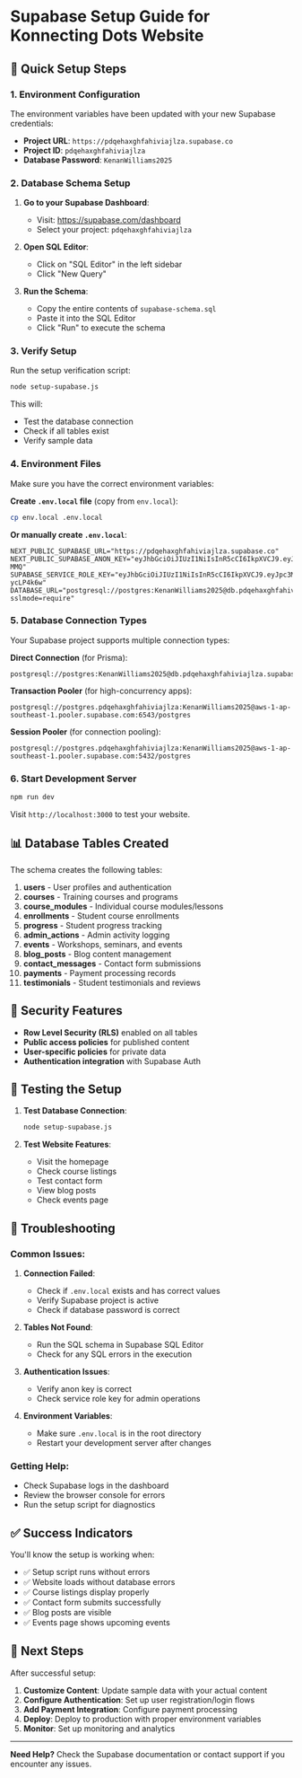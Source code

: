 # Supabase Setup Guide for Konnecting Dots Website

## 🚀 Quick Setup Steps

### 1. Environment Configuration
The environment variables have been updated with your new Supabase credentials:

- **Project URL**: `https://pdqehaxghfahiviajlza.supabase.co`
- **Project ID**: `pdqehaxghfahiviajlza`
- **Database Password**: `KenanWilliams2025`

### 2. Database Schema Setup

1. **Go to your Supabase Dashboard**:
   - Visit: https://supabase.com/dashboard
   - Select your project: `pdqehaxghfahiviajlza`

2. **Open SQL Editor**:
   - Click on "SQL Editor" in the left sidebar
   - Click "New Query"

3. **Run the Schema**:
   - Copy the entire contents of `supabase-schema.sql`
   - Paste it into the SQL Editor
   - Click "Run" to execute the schema

### 3. Verify Setup

Run the setup verification script:

```bash
node setup-supabase.js
```

This will:
- Test the database connection
- Check if all tables exist
- Verify sample data

### 4. Environment Files

Make sure you have the correct environment variables:

**Create `.env.local` file** (copy from `env.local`):
```bash
cp env.local .env.local
```

**Or manually create `.env.local`**:
```env
NEXT_PUBLIC_SUPABASE_URL="https://pdqehaxghfahiviajlza.supabase.co"
NEXT_PUBLIC_SUPABASE_ANON_KEY="eyJhbGciOiJIUzI1NiIsInR5cCI6IkpXVCJ9.eyJpc3MiOiJzdXBhYmFzZSIsInJlZiI6InBkcWVoYXhnaGZhaGl2aWFqbHphIiwicm9sZSI6ImFub24iLCJpYXQiOjE3NTcyMzQ3MDEsImV4cCI6MjA3MjgxMDcwMX0.PFU6JHMkaPXLlXUCrHcWUN9UVX_ZuRdDuOpA6Hy-MMQ"
SUPABASE_SERVICE_ROLE_KEY="eyJhbGciOiJIUzI1NiIsInR5cCI6IkpXVCJ9.eyJpc3MiOiJzdXBhYmFzZSIsInJlZiI6InBkcWVoYXhnaGZhaGl2aWFqbHphIiwicm9sZSI6InNlcnZpY2Vfcm9sZSIsImlhdCI6MTc1NzIzNDcwMSwiZXhwIjoyMDcyODEwNzAxfQ.RdodQscCbllvLuM3VGK7H2rtcC2pez6T8x-ycLP4k6w"
DATABASE_URL="postgresql://postgres:KenanWilliams2025@db.pdqehaxghfahiviajlza.supabase.co:5432/postgres?sslmode=require"
```

### 5. Database Connection Types

Your Supabase project supports multiple connection types:

**Direct Connection** (for Prisma):
```
postgresql://postgres:KenanWilliams2025@db.pdqehaxghfahiviajlza.supabase.co:5432/postgres
```

**Transaction Pooler** (for high-concurrency apps):
```
postgresql://postgres.pdqehaxghfahiviajlza:KenanWilliams2025@aws-1-ap-southeast-1.pooler.supabase.com:6543/postgres
```

**Session Pooler** (for connection pooling):
```
postgresql://postgres.pdqehaxghfahiviajlza:KenanWilliams2025@aws-1-ap-southeast-1.pooler.supabase.com:5432/postgres
```

### 6. Start Development Server

```bash
npm run dev
```

Visit `http://localhost:3000` to test your website.

## 📊 Database Tables Created

The schema creates the following tables:

1. **users** - User profiles and authentication
2. **courses** - Training courses and programs
3. **course_modules** - Individual course modules/lessons
4. **enrollments** - Student course enrollments
5. **progress** - Student progress tracking
6. **admin_actions** - Admin activity logging
7. **events** - Workshops, seminars, and events
8. **blog_posts** - Blog content management
9. **contact_messages** - Contact form submissions
10. **payments** - Payment processing records
11. **testimonials** - Student testimonials and reviews

## 🔐 Security Features

- **Row Level Security (RLS)** enabled on all tables
- **Public access policies** for published content
- **User-specific policies** for private data
- **Authentication integration** with Supabase Auth

## 🧪 Testing the Setup

1. **Test Database Connection**:
   ```bash
   node setup-supabase.js
   ```

2. **Test Website Features**:
   - Visit the homepage
   - Check course listings
   - Test contact form
   - View blog posts
   - Check events page

## 🚨 Troubleshooting

### Common Issues:

1. **Connection Failed**:
   - Check if `.env.local` exists and has correct values
   - Verify Supabase project is active
   - Check if database password is correct

2. **Tables Not Found**:
   - Run the SQL schema in Supabase SQL Editor
   - Check for any SQL errors in the execution

3. **Authentication Issues**:
   - Verify anon key is correct
   - Check service role key for admin operations

4. **Environment Variables**:
   - Make sure `.env.local` is in the root directory
   - Restart your development server after changes

### Getting Help:

- Check Supabase logs in the dashboard
- Review the browser console for errors
- Run the setup script for diagnostics

## ✅ Success Indicators

You'll know the setup is working when:

- ✅ Setup script runs without errors
- ✅ Website loads without database errors
- ✅ Course listings display properly
- ✅ Contact form submits successfully
- ✅ Blog posts are visible
- ✅ Events page shows upcoming events

## 🔄 Next Steps

After successful setup:

1. **Customize Content**: Update sample data with your actual content
2. **Configure Authentication**: Set up user registration/login flows
3. **Add Payment Integration**: Configure payment processing
4. **Deploy**: Deploy to production with proper environment variables
5. **Monitor**: Set up monitoring and analytics

---

**Need Help?** Check the Supabase documentation or contact support if you encounter any issues.
